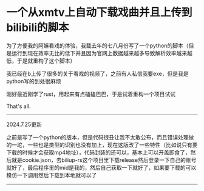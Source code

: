 # 一个从xmtv上自动下载戏曲并且上传到bilibili的脚本

为了方便我的阿嫲看戏的体验，我载去年的七八月份写了一个python的脚本（但是运行到现在效率无比的低下并且因为官网上数据越来越多导致解析效率越来越低，于是就重构了这个脚本）

我已经在b上传了很多的关于看戏的视频了，之前有人私信我要exe，但是我是python写的到处很麻烦

刚好最近刚学了rust，用起来有点磕磕巴巴，于是试着重构一个项目试试

That's all.

-------------------------------------------------------------------------------------------------------------------------------------------------------------------------------------------

2024.7.25更新

之前是写了一个python的版本，但是代码很丑让我不太敢公布，而且错误处理做的一坨，一些也是类型的识别也没有加上，现在这版改了一些特性（比如说只有要下载的时候才会获取mp4地址），代码封装的还可以，基本上可以开盖即食了，然后就是cookie.json，去biliup-rs这个项目里下载release然后登录一下自己的账号就好了，最后程序里的mid是我的，然后自己获取一下就好了，如果要下载的可以模仿一下调用然后下载到本地就可以了

---------------------------

